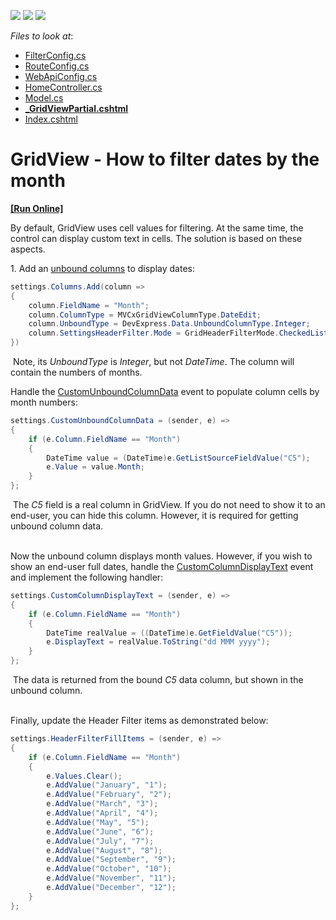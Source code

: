 <!-- default badges list -->
![](https://img.shields.io/endpoint?url=https://codecentral.devexpress.com/api/v1/VersionRange/128550079/15.2.4%2B)
[![](https://img.shields.io/badge/Open_in_DevExpress_Support_Center-FF7200?style=flat-square&logo=DevExpress&logoColor=white)](https://supportcenter.devexpress.com/ticket/details/T328882)
[![](https://img.shields.io/badge/📖_How_to_use_DevExpress_Examples-e9f6fc?style=flat-square)](https://docs.devexpress.com/GeneralInformation/403183)
<!-- default badges end -->
<!-- default file list -->
*Files to look at*:

* [FilterConfig.cs](./CS/GridViewBatchEdit/App_Start/FilterConfig.cs)
* [RouteConfig.cs](./CS/GridViewBatchEdit/App_Start/RouteConfig.cs)
* [WebApiConfig.cs](./CS/GridViewBatchEdit/App_Start/WebApiConfig.cs)
* [HomeController.cs](./CS/GridViewBatchEdit/Controllers/HomeController.cs)
* [Model.cs](./CS/GridViewBatchEdit/Models/Model.cs)
* **[_GridViewPartial.cshtml](./CS/GridViewBatchEdit/Views/Home/_GridViewPartial.cshtml)**
* [Index.cshtml](./CS/GridViewBatchEdit/Views/Home/Index.cshtml)
<!-- default file list end -->
# GridView - How to filter dates by the month
<!-- run online -->
**[[Run Online]](https://codecentral.devexpress.com/t328882/)**
<!-- run online end -->


<p>By default, GridView uses cell values for filtering. At the same time, the control can display custom text in cells. The solution is based on these aspects.</p>
<p>1. Add an <a href="https://documentation.devexpress.com/#AspNet/CustomDocument16859">unbound columns</a> to display dates:</p>


```cs
settings.Columns.Add(column =>
{
    column.FieldName = "Month";
    column.ColumnType = MVCxGridViewColumnType.DateEdit;
    column.UnboundType = DevExpress.Data.UnboundColumnType.Integer;
    column.SettingsHeaderFilter.Mode = GridHeaderFilterMode.CheckedList;
})

```


<p> Note, its <em>UnboundType</em> is <em>Integer</em>, but not <em>DateTime</em>. The column will contain the numbers of months.</p>
<p>Handle the <a href="https://documentation.devexpress.com/#AspNet/DevExpressWebASPxGridView_CustomUnboundColumnDatatopic">CustomUnboundColumnData</a> event to populate column cells by month numbers:</p>


```cs
settings.CustomUnboundColumnData = (sender, e) =>
{
    if (e.Column.FieldName == "Month")
    {
        DateTime value = (DateTime)e.GetListSourceFieldValue("C5");
        e.Value = value.Month;
    }
};

```


<p> The <em>C5</em> field is a real column in GridView. If you do not need to show it to an end-user, you can hide this column. However, it is required for getting unbound column data.</p>
<p><br>Now the unbound column displays month values. However, if you wish to show an end-user full dates, handle the <a href="https://documentation.devexpress.com/#AspNet/DevExpressWebASPxGridView_CustomColumnDisplayTexttopic">CustomColumnDisplayText</a> event and implement the following handler:</p>


```cs
settings.CustomColumnDisplayText = (sender, e) =>
{
    if (e.Column.FieldName == "Month")
    {
        DateTime realValue = ((DateTime)e.GetFieldValue("C5"));
        e.DisplayText = realValue.ToString("dd MMM yyyy");
    }
};

```


<p> The data is returned from the bound <em>C5 </em>data column, but shown in the unbound column.</p>
<p><br>Finally, update the Header Filter items as demonstrated below:</p>


```cs
settings.HeaderFilterFillItems = (sender, e) =>
{
    if (e.Column.FieldName == "Month")
    {
        e.Values.Clear();
        e.AddValue("January", "1");
        e.AddValue("February", "2");
        e.AddValue("March", "3");
        e.AddValue("April", "4");
        e.AddValue("May", "5");
        e.AddValue("June", "6");
        e.AddValue("July", "7");
        e.AddValue("August", "8");
        e.AddValue("September", "9");
        e.AddValue("October", "10");
        e.AddValue("November", "11");
        e.AddValue("December", "12");
    }
};
```



<br/>


